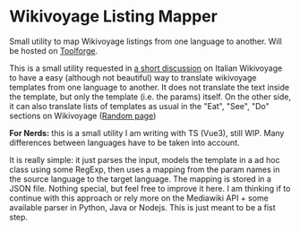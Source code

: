 # Wikivoyage Listing Mapper

Small utility to map Wikivoyage listings from one language to another.
Will be hosted on [Toolforge](https://admin.toolforge.org/).


This is a small utility requested in [a short discussion](https://it.wikivoyage.org/w/index.php?title=Discussioni_utente:Codas&oldid=820893#Citt%C3%A0_Magiche) on Italian Wikivoyage to have a easy 
(although not beautiful) way to translate wikivoyage templates from one language to another. 
It does not translate the text inside the template, but only the template (i.e. the params) itself. 
On the other side, it can also translate lists of templates as usual in the "Eat", "See", "Do" sections on Wikivoyage ([Random page](https://it.wikivoyage.org/wiki/Speciale:PaginaCasuale))


**For Nerds:** this is a small utility I am writing with TS (Vue3), still WIP. Many differences between languages have to be taken
into account.

It is really simple: it just parses the input, models the template in a ad hoc class using some RegExp, 
then uses a mapping from the param names in the source language to the target language. 
The mapping is stored in a JSON file. Nothing special, but feel free to improve it here.
I am thinking if to continue with this approach or rely more on the Mediawiki API + some available parser in Python, Java or Nodejs. 
This is just meant to be a fist step.

